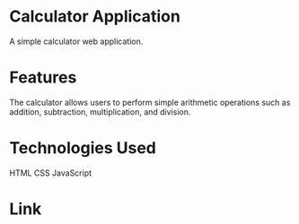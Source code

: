# Calculator Application

A simple calculator web application.

# Features

The calculator allows users to perform simple arithmetic operations such as addition, subtraction, multiplication, and division.

# Technologies Used

HTML
CSS
JavaScript

# Link
